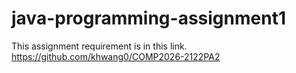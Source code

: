 # java-programming-assignment1
This assignment requirement is in this link.
https://github.com/khwang0/COMP2026-2122PA2
